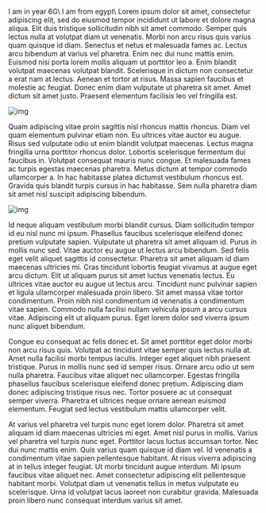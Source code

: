 I am in year 6G\\
I am from egypt\\
Lorem ipsum dolor sit amet, consectetur adipiscing elit, sed do eiusmod tempor incididunt ut labore et dolore magna aliqua. Elit duis tristique sollicitudin nibh sit amet commodo. Semper quis lectus nulla at volutpat diam ut venenatis. Morbi non arcu risus quis varius quam quisque id diam. Senectus et netus et malesuada fames ac. Lectus arcu bibendum at varius vel pharetra. Enim nec dui nunc mattis enim. Euismod nisi porta lorem mollis aliquam ut porttitor leo a. Enim blandit volutpat maecenas volutpat blandit. Scelerisque in dictum non consectetur a erat nam at lectus. Aenean et tortor at risus. Massa sapien faucibus et molestie ac feugiat. Donec enim diam vulputate ut pharetra sit amet. Amet dictum sit amet justo. Praesent elementum facilisis leo vel fringilla est.

![img](https://placehold.co/600x400)

Quam adipiscing vitae proin sagittis nisl rhoncus mattis rhoncus. Diam vel quam elementum pulvinar etiam non. Eu ultrices vitae auctor eu augue. Risus sed vulputate odio ut enim blandit volutpat maecenas. Lectus magna fringilla urna porttitor rhoncus dolor. Lobortis scelerisque fermentum dui faucibus in. Volutpat consequat mauris nunc congue. Et malesuada fames ac turpis egestas maecenas pharetra. Metus dictum at tempor commodo ullamcorper a. In hac habitasse platea dictumst vestibulum rhoncus est. Gravida quis blandit turpis cursus in hac habitasse. Sem nulla pharetra diam sit amet nisl suscipit adipiscing bibendum.

![img](https://placehold.co/300x300)

Id neque aliquam vestibulum morbi blandit cursus. Diam sollicitudin tempor id eu nisl nunc mi ipsum. Phasellus faucibus scelerisque eleifend donec pretium vulputate sapien. Vulputate ut pharetra sit amet aliquam id. Purus in mollis nunc sed. Vitae auctor eu augue ut lectus arcu bibendum. Sed felis eget velit aliquet sagittis id consectetur. Pharetra sit amet aliquam id diam maecenas ultricies mi. Cras tincidunt lobortis feugiat vivamus at augue eget arcu dictum. Elit ut aliquam purus sit amet luctus venenatis lectus. Eu ultrices vitae auctor eu augue ut lectus arcu. Tincidunt nunc pulvinar sapien et ligula ullamcorper malesuada proin libero. Sit amet massa vitae tortor condimentum. Proin nibh nisl condimentum id venenatis a condimentum vitae sapien. Commodo nulla facilisi nullam vehicula ipsum a arcu cursus vitae. Adipiscing elit ut aliquam purus. Eget lorem dolor sed viverra ipsum nunc aliquet bibendum.

Congue eu consequat ac felis donec et. Sit amet porttitor eget dolor morbi non arcu risus quis. Volutpat ac tincidunt vitae semper quis lectus nulla at. Amet nulla facilisi morbi tempus iaculis. Integer eget aliquet nibh praesent tristique. Purus in mollis nunc sed id semper risus. Ornare arcu odio ut sem nulla pharetra. Faucibus vitae aliquet nec ullamcorper. Egestas fringilla phasellus faucibus scelerisque eleifend donec pretium. Adipiscing diam donec adipiscing tristique risus nec. Tortor posuere ac ut consequat semper viverra. Pharetra et ultrices neque ornare aenean euismod elementum. Feugiat sed lectus vestibulum mattis ullamcorper velit.

At varius vel pharetra vel turpis nunc eget lorem dolor. Pharetra sit amet aliquam id diam maecenas ultricies mi eget. Amet nisl purus in mollis. Varius vel pharetra vel turpis nunc eget. Porttitor lacus luctus accumsan tortor. Nec dui nunc mattis enim. Quis varius quam quisque id diam vel. Id venenatis a condimentum vitae sapien pellentesque habitant. At risus viverra adipiscing at in tellus integer feugiat. Ut morbi tincidunt augue interdum. Mi ipsum faucibus vitae aliquet nec. Amet consectetur adipiscing elit pellentesque habitant morbi. Volutpat diam ut venenatis tellus in metus vulputate eu scelerisque. Urna id volutpat lacus laoreet non curabitur gravida. Malesuada proin libero nunc consequat interdum varius sit amet.
